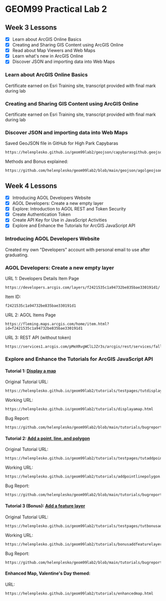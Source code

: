 # GEOM99 Practical Lab 2

## Week 3 Lessons

- [x] Learn about ArcGIS Online Basics
- [x] Creating and Sharing GIS Content using ArcGIS Online
- [x] Read about Map Viewers and Web Maps
- [x] Learn what's new in ArcGIS Online
- [x] Discover JSON and importing data into Web Maps

### Learn about ArcGIS Online Basics

Certificate earned on Esri Training site, transcript provided with final mark during lab

### Creating and Sharing GIS Content using ArcGIS Online

Certificate earned on Esri Training site, transcript provided with final mark during lab

### Discover JSON and importing data into Web Maps

Saved GeoJSON file in GitHub for High Park Capybaras
```
https://helenplesko.github.io/geom99lab2/geojson/capybarasgithub.geojson
```

Methods and Bonus explained:
```
https://github.com/helenplesko/geom99lab2/blob/main/geojson/agolgeojson.md
```

## Week 4 Lessons

- [x] Introducing AGOL Developers Website
- [x] AGOL Developers: Create a new empty layer
- [x] Explore: Introduction to AGOL REST and Token Security
- [x] Create Authentication Token
- [x] Create API Key for Use in JavaScript Activities
- [x] Explore and Enhance the Tutorials for ArcGIS JavaScript API

### Introducing AGOL Developers Website

Created my own "Developers" account with personal email to use after graduating.

### AGOL Developers: Create a new empty layer

URL 1: Developers Details Item Page
```
https://developers.arcgis.com/layers/f2421535c1a94732be835bae330191d1/
```

Item ID: 
```
f2421535c1a94732be835bae330191d1
```

URL 2: AGOL Items Page
```
https://fleming.maps.arcgis.com/home/item.html?id=f2421535c1a94732be835bae330191d1
```

URL 3: REST API (without token)
```
https://services1.arcgis.com/pMeXRvgWClLJZr3s/arcgis/rest/services/fall_geom65_tree_collection1/FeatureServer
```

### Explore and Enhance the Tutorials for ArcGIS JavaScript API

#### Tutorial 1: [Display a map](https://developers.arcgis.com/javascript/latest/tutorials/display-a-map/)

Original Tutorial URL:
```
https://helenplesko.github.io/geom99lab2/tutorials/testpages/tutdisplayamap.html
```

Working URL:
```
https://helenplesko.github.io/geom99lab2/tutorials/displayamap.html
```

Bug Report:
```
https://github.com/helenplesko/geom99lab2/blob/main/tutorials/bugreports/bugdisplayamap.md
```

#### Tutorial 2: [Add a point, line, and polygon](https://developers.arcgis.com/javascript/latest/tutorials/add-a-point-line-and-polygon/)

Original Tutorial URL:
```
https://helenplesko.github.io/geom99lab2/tutorials/testpages/tutaddpointlinepolygon.html
```

Working URL:
```
https://helenplesko.github.io/geom99lab2/tutorials/addpointlinepolygon.html
```

Bug Report:
```
https://github.com/helenplesko/geom99lab2/blob/main/tutorials/bugreports/bugaddpointlinepolygon.md
```

#### Tutorial 3 (Bonus): [Add a feature layer](https://developers.arcgis.com/javascript/latest/tutorials/add-a-feature-layer/)

Original Tutorial URL:
```
https://helenplesko.github.io/geom99lab2/tutorials/testpages/tutbonusaddfeaturelayer.html
```

Working URL:
```
https://helenplesko.github.io/geom99lab2/tutorials/bonusaddfeaturelayer.html
```

Bug Report:
```
https://github.com/helenplesko/geom99lab2/blob/main/tutorials/bugreports/bugbonusaddfeaturelayer.md
```

#### Enhanced Map, Valentine's Day themed:

URL:
```
https://helenplesko.github.io/geom99lab2/tutorials/enhancedmap.html
```